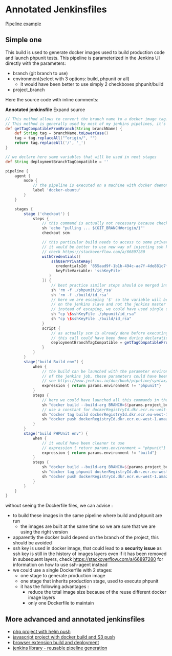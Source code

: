 # Annotated Jenkinsfiles

[Pipeline example](https://www.jenkins.io/doc/book/pipeline/#pipeline-example)

## Simple one

This build is used to generate docker images used to build production code and launch phpunit tests.
This pipeline is parameterized in the Jenkins UI directly with the parameters:

- branch (git branch to use)
- environment(select with 3 options: build, phpunit or all)
  - it would have been better to use simply 2 checkboxes phpunit/build
- project_branch

Here the source code with inline comments:

**Annotated jenkinsfile** Expand source

```groovy
// This method allows to convert the branch name to a docker image tag.
// This method is generally used by most of my jenkins pipelines, it's why it has been added to https://github.com/fchastanet/jenkins_library/blob/master/src/fchastanet/Docker.groovy#L31
def getTagCompatibleFromBranch(String branchName) {
    def String tag = branchName.toLowerCase()
    tag = tag.replaceAll("^origin/", "")
    return tag.replaceAll('/', '_')
}

// we declare here some variables that will be used in next stages
def String deploymentBranchTagCompatible = ''

pipeline {
    agent {
        node {
            // the pipeline is executed on a machine with docker daemon available
            label 'docker-ubuntu'
        }
    }

    stages {
        stage ('checkout') {
            steps {
                // this command is actually not necessary because checkout is done automatically when using declarative pipeline
                sh 'echo "pulling ... ${GIT_BRANCH#origin/}"'
                checkout scm

                // this particular build needs to access to some private github repositories, so here we are copying the ssh key
                // it would be better to use new way of injecting ssh key inside docker using sshagent
                // check https://stackoverflow.com/a/66897280
                withCredentials([
                    sshUserPrivateKey(
                      credentialsId: '855aad9f-1b1b-494c-aa7f-4de881c7f659',
                      keyFileVariable: 'sshKeyFile'
                   )
                ]) {
                    // best practice similar steps should be merged into one 
                    sh 'rm -f ./phpunit/id_rsa'
                    sh 'rm -f ./build/id_rsa'
                    // here we are escaping '$' so the variable will be interpolated 
                    // on the jenkins slave and not the jenkins master node
                    // instead of escaping, we could have used single quotes
                    sh "cp \$sshKeyFile ./phpunit/id_rsa"
                    sh "cp \$sshKeyFile ./build/id_rsa"
                }
                script {
                    // as actually scm is already done before executing the first step, 
                    // this call could have been done during declaration of this variable 
                    deploymentBranchTagCompatible = getTagCompatibleFromBranch(GIT_BRANCH)
                }
            }
        }
        stage("build Build env") {
            when {
                // the build can be launched with the parameter environment defined in the configuration 
                // of the jenkins job, these parameters could have been defined directly in the pipeline
                // see https://www.jenkins.io/doc/book/pipeline/syntax/#parameters
                expression { return params.environment != "phpunit"}
            }
            steps {
                // here we could have launched all this commands in the same sh directive
                sh "docker build --build-arg BRANCH=${params.project_branch} -t build build"
                // use a constant for dockerRegistryId.dkr.ecr.eu-west-1.amazonaws.com
                sh "docker tag build dockerRegistryId.dkr.ecr.eu-west-1.amazonaws.com/build:${deploymentBranchTagCompatible}"
                sh "docker push dockerRegistryId.dkr.ecr.eu-west-1.amazonaws.com/build:${deploymentBranchTagCompatible}"
            }
        }
        stage("build PHPUnit env") {
            when {
                // it would have been cleaner to use
                // expression { return params.environment = "phpunit"}
                expression { return params.environment != "build"}
            }
            steps {
                sh "docker build --build-arg BRANCH=${params.project_branch} -t phpunit phpunit"
                sh "docker tag phpunit dockerRegistryId.dkr.ecr.eu-west-1.amazonaws.com/phpunit:${deploymentBranchTagCompatible}"
                sh "docker push dockerRegistryId.dkr.ecr.eu-west-1.amazonaws.com/phpunit:${deploymentBranchTagCompatible}"
            }
        }
    }
}
```

without seeing the Dockerfile files, we can advise :

- to build these images in the same pipeline where build and phpunit are run
  - the images are built at the same time so we are sure that we are using the right version
- apparently the docker build depend on the branch of the project, this should be avoided
- ssh key is used in docker image, that could lead to a **security issue** as ssh key is still
  in the history of images layers even if it has been removed in subsequent layers, check
  <https://stackoverflow.com/a/66897280> for information on how to use ssh-agent instead
- we could use a single Dockerfile with 2 stages:
  - one stage to generate production image
  - one stage that inherits production stage, used to execute phpunit
  - it has the following advantages :
    - reduce the total image size because of the reuse different docker image layers
    - only one Dockerfile to maintain

## More advanced and annotated jenkinsfiles

- [php project with helm push](05-01-Annotated-Jenkinsfiles.md)
- [javascript project with docker build and S3 push](05-02-Annotated-Jenkinsfiles.md)
- [browser extension build and deployment](05-03-Annotated-Jenkinsfiles.md)
- [jenkins library - reusable pipeline generation](05-04-Annotated-Jenkinsfiles.md)
